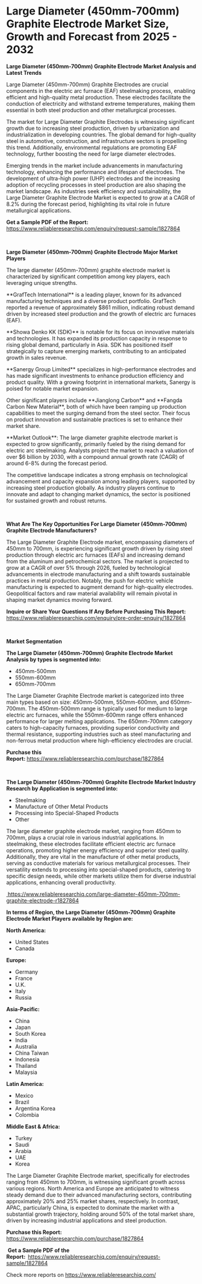 <p><h1>Large Diameter (450mm-700mm) Graphite Electrode Market Size, Growth and Forecast from 2025 - 2032</h1></p><p><strong>Large Diameter (450mm-700mm) Graphite Electrode Market Analysis and Latest Trends</strong></p>
<p><p>Large Diameter (450mm-700mm) Graphite Electrodes are crucial components in the electric arc furnace (EAF) steelmaking process, enabling efficient and high-quality metal production. These electrodes facilitate the conduction of electricity and withstand extreme temperatures, making them essential in both steel production and other metallurgical processes.</p><p>The market for Large Diameter Graphite Electrodes is witnessing significant growth due to increasing steel production, driven by urbanization and industrialization in developing countries. The global demand for high-quality steel in automotive, construction, and infrastructure sectors is propelling this trend. Additionally, environmental regulations are promoting EAF technology, further boosting the need for large diameter electrodes.</p><p>Emerging trends in the market include advancements in manufacturing technology, enhancing the performance and lifespan of electrodes. The development of ultra-high power (UHP) electrodes and the increasing adoption of recycling processes in steel production are also shaping the market landscape. As industries seek efficiency and sustainability, the Large Diameter Graphite Electrode Market is expected to grow at a CAGR of 8.2% during the forecast period, highlighting its vital role in future metallurgical applications.</p></p>
<p><strong>Get a Sample PDF of the Report:&nbsp;</strong> <a href="https://www.reliableresearchiq.com/enquiry/request-sample/1827864?utm_campaign=2237&utm_medium=2&utm_source=Github&utm_content=ia&utm_term=03022025&utm_id=large-diameter-450mm-700mm-graphite-electrode">https://www.reliableresearchiq.com/enquiry/request-sample/1827864</a></p>
<p>&nbsp;</p>
<p><strong>Large Diameter (450mm-700mm) Graphite Electrode Major Market Players</strong></p>
<p><p>The large diameter (450mm-700mm) graphite electrode market is characterized by significant competition among key players, each leveraging unique strengths. </p><p>**GrafTech International** is a leading player, known for its advanced manufacturing techniques and a diverse product portfolio. GrafTech reported a revenue of approximately $861 million, indicating robust demand driven by increased steel production and the growth of electric arc furnaces (EAF).</p><p>**Showa Denko KK (SDK)** is notable for its focus on innovative materials and technologies. It has expanded its production capacity in response to rising global demand, particularly in Asia. SDK has positioned itself strategically to capture emerging markets, contributing to an anticipated growth in sales revenue.</p><p>**Sanergy Group Limited** specializes in high-performance electrodes and has made significant investments to enhance production efficiency and product quality. With a growing footprint in international markets, Sanergy is poised for notable market expansion.</p><p>Other significant players include **Jianglong Carbon** and **Fangda Carbon New Material**, both of which have been ramping up production capabilities to meet the surging demand from the steel sector. Their focus on product innovation and sustainable practices is set to enhance their market share.</p><p>**Market Outlook**: The large diameter graphite electrode market is expected to grow significantly, primarily fueled by the rising demand for electric arc steelmaking. Analysts project the market to reach a valuation of over $6 billion by 2030, with a compound annual growth rate (CAGR) of around 6-8% during the forecast period. </p><p>The competitive landscape indicates a strong emphasis on technological advancement and capacity expansion among leading players, supported by increasing steel production globally. As industry players continue to innovate and adapt to changing market dynamics, the sector is positioned for sustained growth and robust returns.</p></p>
<p>&nbsp;</p>
<p><strong>What Are The Key Opportunities For Large Diameter (450mm-700mm) Graphite Electrode Manufacturers?</strong></p>
<p><p>The Large Diameter Graphite Electrode market, encompassing diameters of 450mm to 700mm, is experiencing significant growth driven by rising steel production through electric arc furnaces (EAFs) and increasing demand from the aluminum and petrochemical sectors. The market is projected to grow at a CAGR of over 5% through 2026, fueled by technological advancements in electrode manufacturing and a shift towards sustainable practices in metal production. Notably, the push for electric vehicle manufacturing is expected to augment demand for high-quality electrodes. Geopolitical factors and raw material availability will remain pivotal in shaping market dynamics moving forward.</p></p>
<p><strong>Inquire or Share Your Questions If Any Before Purchasing This Report:</strong> <a href="https://www.reliableresearchiq.com/enquiry/pre-order-enquiry/1827864?utm_campaign=2237&utm_medium=2&utm_source=Github&utm_content=ia&utm_term=03022025&utm_id=large-diameter-450mm-700mm-graphite-electrode">https://www.reliableresearchiq.com/enquiry/pre-order-enquiry/1827864</a></p>
<p>&nbsp;</p>
<p><strong>Market Segmentation</strong></p>
<p><strong>The Large Diameter (450mm-700mm) Graphite Electrode Market Analysis by types is segmented into:</strong></p>
<p><ul><li>450mm-500mm</li><li>550mm-600mm</li><li>650mm-700mm</li></ul></p>
<p><p>The Large Diameter Graphite Electrode market is categorized into three main types based on size: 450mm-500mm, 550mm-600mm, and 650mm-700mm. The 450mm-500mm range is typically used for medium to large electric arc furnaces, while the 550mm-600mm range offers enhanced performance for larger melting applications. The 650mm-700mm category caters to high-capacity furnaces, providing superior conductivity and thermal resistance, supporting industries such as steel manufacturing and non-ferrous metal production where high-efficiency electrodes are crucial.</p></p>
<p><strong>Purchase this Report:&nbsp;</strong><a href="https://www.reliableresearchiq.com/purchase/1827864?utm_campaign=2237&utm_medium=2&utm_source=Github&utm_content=ia&utm_term=03022025&utm_id=large-diameter-450mm-700mm-graphite-electrode">https://www.reliableresearchiq.com/purchase/1827864</a></p>
<p>&nbsp;</p>
<p><strong>The Large Diameter (450mm-700mm) Graphite Electrode Market Industry Research by Application is segmented into:</strong></p>
<p><ul><li>Steelmaking</li><li>Manufacture of Other Metal Products</li><li>Processing into Special-Shaped Products</li><li>Other</li></ul></p>
<p><p>The large diameter graphite electrode market, ranging from 450mm to 700mm, plays a crucial role in various industrial applications. In steelmaking, these electrodes facilitate efficient electric arc furnace operations, promoting higher energy efficiency and superior steel quality. Additionally, they are vital in the manufacture of other metal products, serving as conductive materials for various metallurgical processes. Their versatility extends to processing into special-shaped products, catering to specific design needs, while other markets utilize them for diverse industrial applications, enhancing overall productivity.</p></p>
<p><a href="https://www.reliableresearchiq.com/large-diameter-450mm-700mm-graphite-electrode-r1827864?utm_campaign=2237&utm_medium=2&utm_source=Github&utm_content=ia&utm_term=03022025&utm_id=large-diameter-450mm-700mm-graphite-electrode">&nbsp;https://www.reliableresearchiq.com/large-diameter-450mm-700mm-graphite-electrode-r1827864</a></p>
<p><strong>In terms of Region, the Large Diameter (450mm-700mm) Graphite Electrode Market Players available by Region are:</strong></p>
<p>
    <p> <strong> North America: </strong>
        <ul>
            <li>United States</li>
            <li>Canada</li>
        </ul>
        </p> 
    <p> <strong> Europe: </strong>
        <ul>
            <li>Germany</li>
            <li>France</li>
            <li>U.K.</li>
            <li>Italy</li>
            <li>Russia</li>
        </ul>
        </p> 
    <p> <strong> Asia-Pacific: </strong>
        <ul>
            <li>China</li>
            <li>Japan</li>
            <li>South Korea</li>
            <li>India</li>
            <li>Australia</li>
            <li>China Taiwan</li>
            <li>Indonesia</li>
            <li>Thailand</li>
            <li>Malaysia</li>
        </ul>
        </p> 
    <p> <strong> Latin America: </strong>
        <ul>
            <li>Mexico</li>
            <li>Brazil</li>
            <li>Argentina Korea</li>
            <li>Colombia</li>
        </ul>
        </p> 
    <p> <strong> Middle East & Africa: </strong>
        <ul>
            <li>Turkey</li>
            <li>Saudi</li>
            <li>Arabia</li>
            <li>UAE</li>
            <li>Korea</li>
        </ul>
    </p>
    </p>
<p><p>The Large Diameter Graphite Electrode market, specifically for electrodes ranging from 450mm to 700mm, is witnessing significant growth across various regions. North America and Europe are anticipated to witness steady demand due to their advanced manufacturing sectors, contributing approximately 20% and 25% market shares, respectively. In contrast, APAC, particularly China, is expected to dominate the market with a substantial growth trajectory, holding around 50% of the total market share, driven by increasing industrial applications and steel production.</p></p>
<p><strong>Purchase this Report: </strong><a href="https://www.reliableresearchiq.com/purchase/1827864?utm_campaign=2237&utm_medium=2&utm_source=Github&utm_content=ia&utm_term=03022025&utm_id=large-diameter-450mm-700mm-graphite-electrode">https://www.reliableresearchiq.com/purchase/1827864</a></p>
<p>&nbsp;<strong>Get a Sample PDF of the Report:&nbsp;&nbsp;</strong><a href="https://www.reliableresearchiq.com/enquiry/request-sample/1827864?utm_campaign=2237&utm_medium=2&utm_source=Github&utm_content=ia&utm_term=03022025&utm_id=large-diameter-450mm-700mm-graphite-electrode">https://www.reliableresearchiq.com/enquiry/request-sample/1827864</a></p>
<p><strong></strong></p>
<p>Check more reports on <a href="https://www.reliableresearchiq.com/?utm_campaign=2237&utm_medium=2&utm_source=Github&utm_content=ia&utm_term=03022025&utm_id=large-diameter-450mm-700mm-graphite-electrode">https://www.reliableresearchiq.com/</a></p>